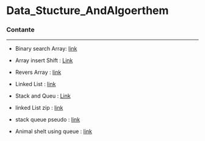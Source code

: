 # Data_Stucture_AndAlgoerthem

### Contante
<hr>

- Binary search Array: [link](Data_Stucture_AndAlgoerthem/array-binary-search/README.md)
- Array insert Shift : [Link](Data_Stucture_AndAlgoerthem\array-insert-shift\Readme.md) 
- Revers Array : [link](Data_Stucture_AndAlgoerthem/Revers-an-Array/README.md)
- Linked List : [link ](Data_Stucture_AndAlgoerthem/Linked_List/Linked_List/README.md)
- Stack and Queu : [Link](Data_Stucture_AndAlgoerthem/Stack&Queu/Stack&Queu/README.md)

- linked List zip : [link](Data_Stucture_AndAlgoerthem/linked-list-zip/ConsoleApp1/README.md)

- stack queue pseudo : [link](Data_Stucture_AndAlgoerthem/stack-queue-pseudo/stack-queue-pseudo/README.md)

- Animal shelt using queue : [link](Data_Stucture_AndAlgoerthem/stack-queue-animal-shelter/ConsoleApp1/README.md)
  
